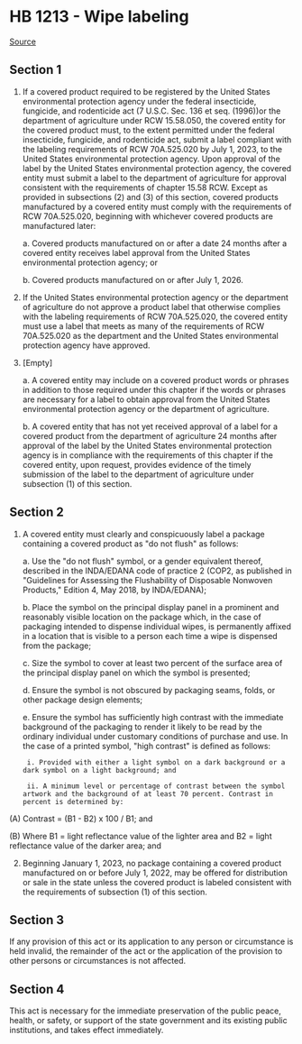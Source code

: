 # HB 1213 - Wipe labeling

[Source](http://lawfilesext.leg.wa.gov/biennium/2023-24/Pdf/Bills/House%20Bills/1213.pdf)

## Section 1
1. If a covered product required to be registered by the United States environmental protection agency under the federal insecticide, fungicide, and rodenticide act (7 U.S.C. Sec. 136 et seq. (1996))or the department of agriculture under RCW 15.58.050, the covered entity for the covered product must, to the extent permitted under the federal insecticide, fungicide, and rodenticide act, submit a label compliant with the labeling requirements of RCW 70A.525.020 by July 1, 2023, to the United States environmental protection agency. Upon approval of the label by the United States environmental protection agency, the covered entity must submit a label to the department of agriculture for approval consistent with the requirements of chapter 15.58 RCW. Except as provided in subsections (2) and (3) of this section, covered products manufactured by a covered entity must comply with the requirements of RCW 70A.525.020, beginning with whichever covered products are manufactured later:

    a. Covered products manufactured on or after a date 24 months after a covered entity receives label approval from the United States environmental protection agency; or

    b. Covered products manufactured on or after July 1, 2026.

2. If the United States environmental protection agency or the department of agriculture do not approve a product label that otherwise complies with the labeling requirements of RCW 70A.525.020, the covered entity must use a label that meets as many of the requirements of RCW 70A.525.020 as the department and the United States environmental protection agency have approved.

3. [Empty]

    a. A covered entity may include on a covered product words or phrases in addition to those required under this chapter if the words or phrases are necessary for a label to obtain approval from the United States environmental protection agency or the department of agriculture.

    b. A covered entity that has not yet received approval of a label for a covered product from the department of agriculture 24 months after approval of the label by the United States environmental protection agency is in compliance with the requirements of this chapter if the covered entity, upon request, provides evidence of the timely submission of the label to the department of agriculture under subsection (1) of this section.

## Section 2
1. A covered entity must clearly and conspicuously label a package containing a covered product as "do not flush" as follows:

    a. Use the "do not flush" symbol, or a gender equivalent thereof, described in the INDA/EDANA code of practice 2 (COP2, as published in "Guidelines for Assessing the Flushability of Disposable Nonwoven Products," Edition 4, May 2018, by INDA/EDANA);

    b. Place the symbol on the principal display panel in a prominent and reasonably visible location on the package which, in the case of packaging intended to dispense individual wipes, is permanently affixed in a location that is visible to a person each time a wipe is dispensed from the package;

    c. Size the symbol to cover at least two percent of the surface area of the principal display panel on which the symbol is presented;

    d. Ensure the symbol is not obscured by packaging seams, folds, or other package design elements;

    e. Ensure the symbol has sufficiently high contrast with the immediate background of the packaging to render it likely to be read by the ordinary individual under customary conditions of purchase and use. In the case of a printed symbol, "high contrast" is defined as follows:

        i. Provided with either a light symbol on a dark background or a dark symbol on a light background; and

        ii. A minimum level or percentage of contrast between the symbol artwork and the background of at least 70 percent. Contrast in percent is determined by:

(A) Contrast = (B1 - B2) x 100 / B1; and

(B) Where B1 = light reflectance value of the lighter area and B2 = light reflectance value of the darker area; and

2. Beginning January 1, 2023, no package  containing a covered product manufactured on or before July 1, 2022, may be offered for distribution or sale in the state unless the covered product is labeled consistent with the requirements of subsection (1) of this section.

## Section 3
If any provision of this act or its application to any person or circumstance is held invalid, the remainder of the act or the application of the provision to other persons or circumstances is not affected.

## Section 4
This act is necessary for the immediate preservation of the public peace, health, or safety, or support of the state government and its existing public institutions, and takes effect immediately.
